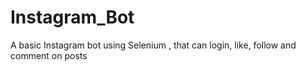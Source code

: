 # Instagram_Bot
A basic Instagram bot using Selenium , that can login, like, follow and comment on posts
